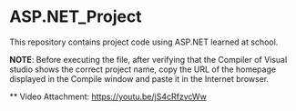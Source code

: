 # ASP.NET_Project

This repository contains project code using ASP.NET learned at school.

**NOTE**: Before executing the file, after verifying that the Compiler of Visual studio shows the correct project name, copy the URL of the homepage displayed in the Compile window and paste it in the Internet browser.

** Video Attachment: https://youtu.be/jS4cRfzvcWw
